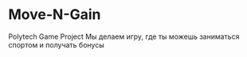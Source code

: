 # Move-N-Gain
Polytech Game Project
Мы делаем игру, где ты можешь заниматься спортом и получать бонусы